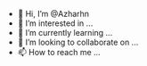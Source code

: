 - 👋 Hi, I’m @Azharhn
- 👀 I’m interested in ...
- 🌱 I’m currently learning ...
- 💞️ I’m looking to collaborate on ...
- 📫 How to reach me ...

<!---
Azharhn/Azharhn is a ✨ special ✨ repository because its `README.md` (this file) appears on your GitHub profile.
You can click the Preview link to take a look at your changes.
--->
